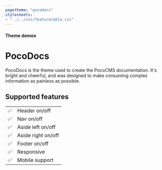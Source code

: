 ```yaml
---
pagetheme: "pocodocs"
stylesheets:
- "../../css/featuretable.css"
---
```

#### Theme demos

# PocoDocs

PocoDocs is the theme used to create the PocoCMS documentation.
It's bright and cheerful, and was designed to make
consuming complex information as painless as possible.

## Supported features

|     |                      |
| --- | -------------------- |
| ✅ | Header on/off        |
| ✅ | Nav on/off           |
| ✅ | Aside left on/off    |
| ✅ | Aside right on/off   |
| ✅ | Footer on/off        |
| ✅ | Responsive           |
| ✅ | Mobile support       |



